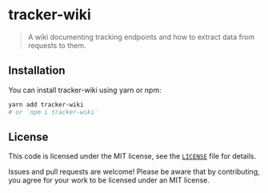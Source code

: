 # tracker-wiki

> A wiki documenting tracking endpoints and how to extract data from requests to them.

<!-- TODO: A longer introduction to the module. -->

## Installation

You can install tracker-wiki using yarn or npm:

```sh
yarn add tracker-wiki
# or `npm i tracker-wiki`
```

<!--
## Example usage

TODO: Describe the usage example(s).

```ts
// TODO: Example code.
```
-->

## License

This code is licensed under the MIT license, see the [`LICENSE`](LICENSE) file for details.

Issues and pull requests are welcome! Please be aware that by contributing, you agree for your work to be licensed under an MIT license.
